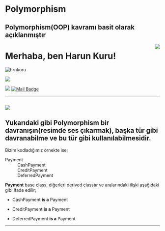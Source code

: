 # Polymorphism
Polymorphism(OOP) kavramı basit olarak açıklanmıştır
---
<img align='right' src="https://github-readme-stats.vercel.app/api?username=hrnkuru&show_icons=true">

# Merhaba, ben Harun Kuru! 
<p align="left"> <img src="https://komarev.com/ghpvc/?username=hrnkuru" alt="hrnkuru" /> </p>

[![](https://img.shields.io/github/followers/hrnkuru?style=social)](https://www.github.com/hrnkuru)


[![](https://img.shields.io/badge/linkedin-%230077B5.svg?&style=for-the-badge&logo=linkedin&logoColor=white)](https://www.linkedin.com/in/hrnkuru/)
[![Mail Badge](https://img.shields.io/badge/hrnkuru@gmail.com-c14438?style=for-the-badge&logo=Gmail&logoColor=white&link=mailto:hrnkuru@gmail.com)](mailto:hrnkuru@gmail.com)

---
![](http://csharp-station.com/wp-content/uploads/2016/06/Polymorphism.png)
---
Yukarıdaki gibi **Polymorphism** bir davranışın(resimde ses çıkarmak), başka tür gibi davranabilme ve bu tür gibi kullanılabilmesidir. 
---
Bizim kodladığımız örnekte ise;


<dl>
  <dt>Payment</dt>
  <dd>CashPayment</dd> 
  <dd>CreditPayment</dd>
  <dd>DeferredPayment</dd>
</dl>


**Payment** base class, diğerleri derived classtır ve aralarındaki ilişki aşağıdaki gibi ifade edilir;

* CashPayment __is a__ Payment

* CreditPayment __is a__ Payment

* DeferredPayment __is a__ Payment

---
